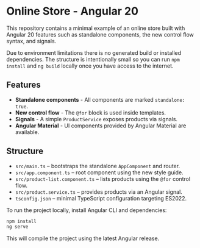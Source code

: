 # Online Store - Angular 20

This repository contains a minimal example of an online store built with Angular 20 features such as standalone components, the new control flow syntax, and signals.

Due to environment limitations there is no generated build or installed dependencies. The structure is intentionally small so you can run `npm install` and `ng build` locally once you have access to the internet.

## Features

- **Standalone components** - All components are marked `standalone: true`.
- **New control flow** - The `@for` block is used inside templates.
- **Signals** - A simple `ProductService` exposes products via signals.
- **Angular Material** - UI components provided by Angular Material are available.

## Structure

- `src/main.ts` – bootstraps the standalone `AppComponent` and router.
- `src/app.component.ts` – root component using the new style guide.
- `src/product-list.component.ts` – lists products using the `@for` control flow.
- `src/product.service.ts` – provides products via an Angular signal.
- `tsconfig.json` – minimal TypeScript configuration targeting ES2022.

To run the project locally, install Angular CLI and dependencies:

```bash
npm install
ng serve
```

This will compile the project using the latest Angular release.
